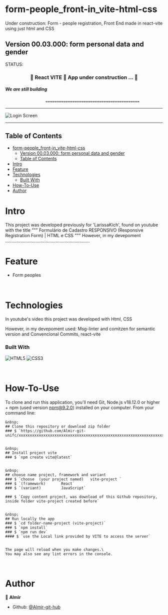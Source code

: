 form-people_front-in_vite-html-css
======================================
Under construction: Form - people registration, Front End made in react-vite using just html and CSS 

Version 00.03.000: form personal data and gender
---------------------------------------------------------------------------------------------------------


STATUS: 
<h3 align="center"> 
	🚧  React VITE 🚀 App under construction ...  🚧
</h3>
<h5>We are still building</h5>

                      ==========================================
                      

--------------------------------------------------------------------------------------


![Login Screen](https://github.com/Almir-git-unifc/form-people_front-in_vite-html-css/blob/main/xxxxxxxxxxxxxxxx.png)


--------------------------------------------------------------------------------------

<!-- START doctoc generated TOC please keep comment here to allow auto update -->
<!-- DON'T EDIT THIS SECTION, INSTEAD RE-RUN doctoc TO UPDATE -->
## Table of Contents
- [form-people\_front-in\_vite-html-css](#form-people_front-in_vite-html-css)
  - [Version 00.03.000: form personal data and gender](#version-0003000-form-personal-data-and-gender)
  - [Table of Contents](#table-of-contents)
- [Intro ](#intro-)
- [Feature ](#feature-)
- [Technologies ](#technologies-)
    - [Built With](#built-with)
- [How-To-Use ](#how-to-use-)
- [Author ](#author-)

<!-- END doctoc generated TOC please keep comment here to allow auto update -->


# Intro <a name = "Intro"></a>

This project was developed previously for 'LarissaKich', found on youtube with the title 
""" Formulário de Cadastro RESPONSIVO (Responsive Registration Form) | HTML e CSS """
However, in my devepoment ...................................................................

<!-- 
Layout de site responsivo, simples, criado com código html, css e javascript; usando regra de mídia, barra de rolagem, ícone de sanduíche e menu deslizante 
 -->



# Feature <a name = "Feature"></a>
- Form peoples


&nbsp;
# Technologies <a name = "Technologies"></a>

In youtube's video this project was developed with Html, CSS

However, in my devepoment used:
Msg-linter and comitzen for semantic version and Convencional Commits, react-vite 

### Built With 
![HTML5](https://img.shields.io/badge/html5-%23E34F26.svg?style=for-the-badge&logo=html5&logoColor=white)
![CSS3](https://img.shields.io/badge/css3-%231572B6.svg?style=for-the-badge&logo=css3&logoColor=white)


 
 
&nbsp;
# How-To-Use <a name = "How-To-Use"></a>

To clone and run this application, you'll need Git, Node.js v18.12.0 or higher + npm (used version npm@9.2.0) installed on your computer. 
From your command line:

```
&nbsp;
## Clone this repository or download zip folder
### $ `https://github.com/Almir-git-unifc/xxxxxxxxxxxxxxxxxxxxxxxxxxxxxxxxxxxxxxxxxxxxxxxxxxxxxxxxxxxxxxxxxxxxxxxxxxxxxxxxxxxxxxxxxxxxxxxxxxxxxxxxxxxxxxxxxxxxxxxxxxxxxxxxxxxxxxxxxxxxxxxxxxxxxxxxxxx.git`


&nbsp;
## Install project vite
### $ `npm create vite@latest`


&nbsp;
## choose name project, framework and variant
### $ `choose  (your project named)   vite-project `
### $ `(framework)       React`
### $ `(variant)         JavaScript`

### $ `Copy content project, was download of this Github repository, inside folder vite-project created before`


&nbsp;
## Run locally the app
### $ `cd folder-name-project (vite-project)`
### $ `npm install`
### $ `npm run dev`
#### $ `use the Local link provided by VITE to access the server`


The page will reload when you make changes.\
You may also see any lint errors in the console.
```

&nbsp;
# Author <a name = "Author"></a>

👤 **Almir**

- Github: [@Almir-git-hub](https://github.com/Almir-git-unifc)
